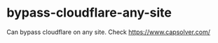 # bypass-cloudflare-any-site
Can bypass cloudflare on any site. Check https://www.capsolver.com/ 











                                     